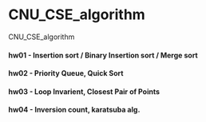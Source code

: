 # CNU_CSE_algorithm
CNU_CSE_algorithm


#### hw01 - Insertion sort / Binary Insertion sort / Merge sort
#### hw02 - Priority Queue, Quick Sort
#### hw03 - Loop Invarient, Closest Pair of Points
#### hw04 - Inversion count, karatsuba alg.
